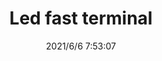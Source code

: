 ﻿---
layout: post 
title: Led fast terminal
tags: LUG ES
categories: housing-terminal
overview: 
part_number: 0562-1
thumb_img: 
small_img: static/202106/562-20210606.jpg
date: 2021/6/6 7:53:07
---



